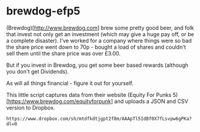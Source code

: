 # brewdog-efp5

(Brewdog)[http://www.brewdog.com] brew some pretty good beer, and folk that invest not only get an investment (which may give a huge pay off, or be a complete disaster). I've worked for a company where things were so bad the share price went down to 70p - bought a load of shares and couldn't sell them until the share price was over £3.00.

But if you invest in Brewdog, you get some beer based rewards (although you don't get Dividends). 

As will all things financial - figure it out for yourself.

This little script captures data from their website (Equity For Punks 5)[https://www.brewdog.com/equityforpunk] and uploads a JSON and CSV version to Dropbox.

`https://www.dropbox.com/sh/mtdfkdtjgpt2f8m/AAApTl5IdBf0X7fLsvpw6gPKa?dl=0`


